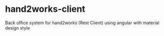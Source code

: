 # hand2works-client
Back office system for hand2works (Rest Client) using angular with material design style
